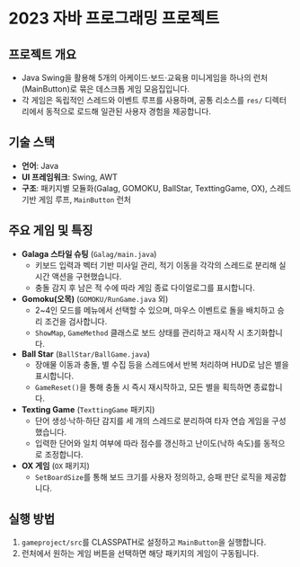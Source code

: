# 2023 자바 프로그래밍 프로젝트

## 프로젝트 개요
- Java Swing을 활용해 5개의 아케이드·보드·교육용 미니게임을 하나의 런처(MainButton)로 묶은 데스크톱 게임 모음집입니다.
- 각 게임은 독립적인 스레드와 이벤트 루프를 사용하며, 공통 리소스를 `res/` 디렉터리에서 동적으로 로드해 일관된 사용자 경험을 제공합니다.

## 기술 스택
- **언어**: Java
- **UI 프레임워크**: Swing, AWT
- **구조**: 패키지별 모듈화(Galag, GOMOKU, BallStar, TexttingGame, OX), 스레드 기반 게임 루프, `MainButton` 런처

## 주요 게임 및 특징
- **Galaga 스타일 슈팅** (`Galag/main.java`)
  - 키보드 입력과 벡터 기반 미사일 관리, 적기 이동을 각각의 스레드로 분리해 실시간 액션을 구현했습니다.
  - 충돌 감지 후 남은 적 수에 따라 게임 종료 다이얼로그를 표시합니다.
- **Gomoku(오목)** (`GOMOKU/RunGame.java` 외)
  - 2~4인 모드를 메뉴에서 선택할 수 있으며, 마우스 이벤트로 돌을 배치하고 승리 조건을 검사합니다.
  - `ShowMap`, `GameMethod` 클래스로 보드 상태를 관리하고 재시작 시 초기화합니다.
- **Ball Star** (`BallStar/BallGame.java`)
  - 장애물 이동과 충돌, 별 수집 등을 스레드에서 반복 처리하며 HUD로 남은 별을 표시합니다.
  - `GameReset()`을 통해 충돌 시 즉시 재시작하고, 모든 별을 획득하면 종료합니다.
- **Texting Game** (`TexttingGame` 패키지)
  - 단어 생성·낙하·하단 감지를 세 개의 스레드로 분리하여 타자 연습 게임을 구성했습니다.
  - 입력한 단어와 일치 여부에 따라 점수를 갱신하고 난이도(낙하 속도)를 동적으로 조정합니다.
- **OX 게임** (`OX` 패키지)
  - `SetBoardSize`를 통해 보드 크기를 사용자 정의하고, 승패 판단 로직을 제공합니다.

## 실행 방법
1. `gameproject/src`를 CLASSPATH로 설정하고 `MainButton`을 실행합니다.
2. 런처에서 원하는 게임 버튼을 선택하면 해당 패키지의 게임이 구동됩니다.
